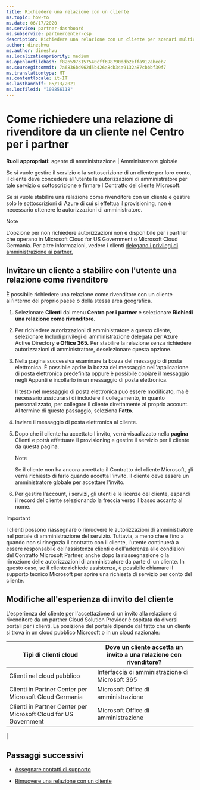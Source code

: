 ```yaml
---
title: Richiedere una relazione con un cliente
ms.topic: how-to
ms.date: 06/17/2020
ms.service: partner-dashboard
ms.subservice: partnercenter-csp
description: Richiedere una relazione con un cliente per scenari multicanale multi-partner o se è necessario ripristinare i privilegi di amministratore delegato per un cliente.
author: dineshvu
ms.author: dineshvu
ms.localizationpriority: medium
ms.openlocfilehash: f8265973157540cff698790ddb2effa912abeeb7
ms.sourcegitcommit: 7a6836bd962d5b426a8cb34a9132a87cbbbf39f7
ms.translationtype: MT
ms.contentlocale: it-IT
ms.lasthandoff: 05/13/2021
ms.locfileid: "109856118"
---
```

# <a name="how-to-request-a-reseller-relationship-from-a-customer-in-partner-center"></a>Come richiedere una relazione di rivenditore da un cliente nel Centro per i partner

**Ruoli appropriati:** agente di amministrazione | Amministratore globale

Se si vuole gestire il servizio o la sottoscrizione di un cliente per loro conto, il cliente deve concedere all'utente le autorizzazioni di amministratore per tale servizio o sottoscrizione e firmare l'Contratto del cliente Microsoft.

Se si vuole stabilire una relazione come rivenditore con un cliente e gestire solo le sottoscrizioni di Azure di cui si effettua il provisioning, non è necessario ottenere le autorizzazioni di amministratore.

>[!NOTE] 
>L'opzione per non richiedere autorizzazioni non è disponibile per i partner che operano in Microsoft Cloud for US Government o Microsoft Cloud Germania. Per altre informazioni, vedere i clienti [delegano i privilegi di amministrazione ai partner.](customers-revoke-admin-privileges.md)

## <a name="invite-a-customer-to-establish-a-reseller-relationship-with-you"></a>Invitare un cliente a stabilire con l'utente una relazione come rivenditore

È possibile richiedere una relazione come rivenditore con un cliente all'interno del proprio paese o della stessa area geografica.

1. Selezionare **Clienti** dal menu **Centro per i partner** e selezionare **Richiedi una relazione come rivenditore**.

2. Per richiedere autorizzazioni di amministratore a questo cliente, selezionare Includi privilegi di amministrazione delegata per Azure Active Directory **e Office 365.** Per stabilire la relazione senza richiedere autorizzazioni di amministratore, deselezionare questa opzione.

3. Nella pagina successiva esaminare la bozza del messaggio di posta elettronica. È possibile aprire la bozza del messaggio nell'applicazione di posta elettronica predefinita oppure è possibile copiare il messaggio negli Appunti e incollarlo in un messaggio di posta elettronica.

   Il testo nel messaggio di posta elettronica può essere modificato, ma è necessario assicurarsi di includere il collegamento, in quanto personalizzato, per collegare il cliente direttamente al proprio account. Al termine di questo passaggio, seleziona **Fatto**.

4. Inviare il messaggio di posta elettronica al cliente.

5. Dopo che il cliente ha accettato l'invito, verrà visualizzato nella **pagina** Clienti e potrà effettuare il provisioning e gestire il servizio per il cliente da questa pagina.

   > [!NOTE]
   > Se il cliente non ha ancora accettato il Contratto del cliente Microsoft, gli verrà richiesto di farlo quando accetta l'invito. Il cliente deve essere un amministratore globale per accettare l'invito.

6. Per gestire l'account, i servizi, gli utenti e le licenze del cliente, espandi il record del cliente selezionando la freccia verso il basso accanto al nome.

> [!IMPORTANT]  
> I clienti possono riassegnare o rimuovere le autorizzazioni di amministratore nel portale di amministrazione del servizio. Tuttavia, a meno che e fino a quando non si rinegozia il contratto con il cliente, l'utente continuerà a essere responsabile dell'assistenza clienti e dell'aderenza alle condizioni del Contratto Microsoft Partner, anche dopo la riassegnazione o la rimozione delle autorizzazioni di amministratore da parte di un cliente. In questo caso, se il cliente richiede assistenza, è possibile chiamare il supporto tecnico Microsoft per aprire una richiesta di servizio per conto del cliente.

## <a name="changes-to-the-customer-invitation-experience"></a>Modifiche all'esperienza di invito del cliente

L'esperienza del cliente per l'accettazione di un invito alla relazione di rivenditore da un partner Cloud Solution Provider è ospitata da diversi portali per i clienti. La posizione del portale dipende dal fatto che un cliente si trova in un cloud pubblico Microsoft o in un cloud nazionale:

|Tipi di clienti cloud  | Dove un cliente accetta un invito a una relazione con rivenditore? |
|---------|---------
| Clienti nel cloud pubblico | Interfaccia di amministrazione di Microsoft 365 |
| Clienti in Partner Center per Microsoft Cloud Germania | Microsoft Office di amministrazione |
| Clienti in Partner Center per Microsoft Cloud for US Government | Microsoft Office di amministrazione |
|

## <a name="next-steps"></a>Passaggi successivi

- [Assegnare contatti di supporto](assign-support-contacts.md)

- [Rimuovere una relazione con un cliente](remove-a-relationship.md)
